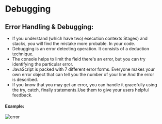 # Debugging
## Error Handling & Debugging:
- If you understand (which have two) execution contexts Stages) and stacks, you will find the mistake more probable. In your code.
- Debugging is an error detecting operation. It consists of a deduction technique.
- The console helps to limit the field there's an error, but you can try identifying the particular error.
- JavaScript is packed with 7 different error forms. Everyone makes your own error object that can tell you the number of your line And the error is described.
- If you know that you may get an error, you can handle it gracefully using the try, catch, finally statements.Use them to give your users helpful feedback.
#### Example:
![error](https://www.positronx.io/wp-content/uploads/2019/11/angular-error-handling-7253-01.png)

